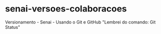 # senai-versoes-colaboracoes
Versionamento - Senai - Usando o Git e GitHub
"Lembrei do comando: Git Status"
